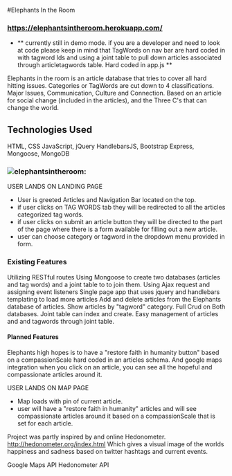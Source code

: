 
#Elephants In the Room
### https://elephantsintheroom.herokuapp.com/
* ** currently still in demo mode. if you are a developer and need to look at code please keep in mind that TagWords on nav bar are hard coded in with tagword Ids and using a joint table to pull down articles associated through articletagwords table. Hard coded in app.js **

Elephants in the room is an article database that tries to cover all hard hitting issues.
Categories or TagWords are cut down to 4 classifications.
Major Issues, Communication, Culture and Connection.
Based on an article for social change (included in the articles), and the Three C's that can change the world.


## Technologies Used
HTML, CSS
JavaScript, jQuery
HandlebarsJS, Bootstrap
Express, Mongoose, MongoDB


### ![elephantsintheroom:](http://i.imgur.com/B2b6s8F.png "elephants")

USER LANDS ON LANDING PAGE
- User is greeted Articles and Navigation Bar located on the top.
- if user clicks on TAG WORDS tab they will be redirected to all the articles categorized tag words.
- if user clicks on submit an article button they will be directed to the part of the page where there is a form available for filling out a new article.
- user can choose category or tagword in the dropdown menu provided in form.


### Existing Features
Utilizing RESTful routes
Using Mongoose to create two databases (articles and tag words) and a joint table to to join them.
Using Ajax request and assigning event listeners
Single page app that uses jquery and handlebars templating to load more articles
Add and delete articles from the Elephants database of articles.
Show articles by "tagword" category.
Full Crud on Both databases. Joint table can index and create.
Easy management of articles and and tagwords through joint table.

#### Planned Features
Elephants high hopes is to have a "restore faith in humanity button" based on a compassionScale hard coded in an articles schema.
And google maps integration when you click on an article, you can see all the hopeful and compassionate articles around it.


USER LANDS ON MAP PAGE
- Map loads with pin of current article.
- user will have a "restore faith in humanity" articles and will see compassionate articles around it based on a compassionScale that is set for each article.




Project was partly inspired by and online Hedonometer.
http://hedonometer.org/index.html
Which gives a visual image of the worlds happiness and sadness based on twitter hashtags and current events.





Google Maps API
Hedonometer API
